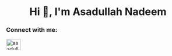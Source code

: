 <h1 align="center">Hi 👋, I'm Asadullah Nadeem</h1>
<h3 align="left">Connect with me:</h3>
<p align="left">
<a href="https://linkedin.com/in/asadullah-nadeem" target="blank"><img align="center" src="https://raw.githubusercontent.com/rahuldkjain/github-profile-readme-generator/master/src/images/icons/Social/linked-in-alt.svg" alt="asadullah-nadeem" height="30" width="40" /></a>
</p>
